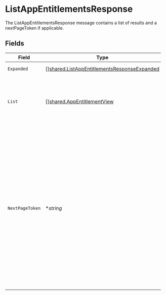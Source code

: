 # ListAppEntitlementsResponse

The ListAppEntitlementsResponse message contains a list of results and a nextPageToken if applicable.


## Fields

| Field                                                                                                                                                                                                                                                                                                                                          | Type                                                                                                                                                                                                                                                                                                                                           | Required                                                                                                                                                                                                                                                                                                                                       | Description                                                                                                                                                                                                                                                                                                                                    |
| ---------------------------------------------------------------------------------------------------------------------------------------------------------------------------------------------------------------------------------------------------------------------------------------------------------------------------------------------- | ---------------------------------------------------------------------------------------------------------------------------------------------------------------------------------------------------------------------------------------------------------------------------------------------------------------------------------------------- | ---------------------------------------------------------------------------------------------------------------------------------------------------------------------------------------------------------------------------------------------------------------------------------------------------------------------------------------------- | ---------------------------------------------------------------------------------------------------------------------------------------------------------------------------------------------------------------------------------------------------------------------------------------------------------------------------------------------- |
| `Expanded`                                                                                                                                                                                                                                                                                                                                     | [][shared.ListAppEntitlementsResponseExpanded](../../../pkg/models/shared/listappentitlementsresponseexpanded.md)                                                                                                                                                                                                                              | :heavy_minus_sign:                                                                                                                                                                                                                                                                                                                             | List of related objects                                                                                                                                                                                                                                                                                                                        |
| `List`                                                                                                                                                                                                                                                                                                                                         | [][shared.AppEntitlementView](../../../pkg/models/shared/appentitlementview.md)                                                                                                                                                                                                                                                                | :heavy_minus_sign:                                                                                                                                                                                                                                                                                                                             | The list of results containing up to X results, where X is the page size defined in the request.                                                                                                                                                                                                                                               |
| `NextPageToken`                                                                                                                                                                                                                                                                                                                                | **string*                                                                                                                                                                                                                                                                                                                                      | :heavy_minus_sign:                                                                                                                                                                                                                                                                                                                             | The nextPageToken is shown for the next page if the number of results is larger than the max page size. The server returns one page of results and the nextPageToken until all results are retreived. To retrieve the next page, use the same request and append a pageToken field with the value of nextPageToken shown on the previous page. |
